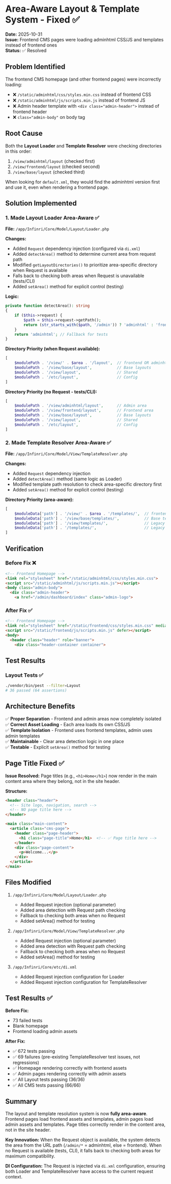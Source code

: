 # Area-Aware Layout & Template System - Fixed ✅

**Date:** 2025-10-31  
**Issue:** Frontend CMS pages were loading adminhtml CSS/JS and templates instead of frontend ones  
**Status:** ✅ Resolved

## Problem Identified

The frontend CMS homepage (and other frontend pages) were incorrectly loading:
- ❌ `/static/adminhtml/css/styles.min.css` instead of frontend CSS
- ❌ `/static/adminhtml/js/scripts.min.js` instead of frontend JS  
- ❌ Admin header template with `<div class="admin-header">` instead of frontend header
- ❌ `class="admin-body"` on body tag

## Root Cause

Both the **Layout Loader** and **Template Resolver** were checking directories in this order:
1. `/view/adminhtml/layout` (checked first)
2. `/view/frontend/layout` (checked second)
3. `/view/base/layout` (checked third)

When looking for `default.xml`, they would find the adminhtml version first and use it, even when rendering a frontend page.

## Solution Implemented

### 1. Made Layout Loader Area-Aware ✅

**File:** `/app/Infinri/Core/Model/Layout/Loader.php`

**Changes:**
- Added `Request` dependency injection (configured via `di.xml`)
- Added `detectArea()` method to determine current area from request path
- Modified `getLayoutDirectories()` to prioritize area-specific directory when Request is available
- Falls back to checking both areas when Request is unavailable (tests/CLI)
- Added `setArea()` method for explicit control (testing)

**Logic:**
```php
private function detectArea(): string
{
    if ($this->request) {
        $path = $this->request->getPath();
        return (str_starts_with($path, '/admin')) ? 'adminhtml' : 'frontend';
    }
    return 'adminhtml'; // Fallback for tests
}
```

**Directory Priority (when Request available):**
```php
[
    $modulePath . '/view/' . $area . '/layout',  // frontend OR adminhtml (detected)
    $modulePath . '/view/base/layout',           // Base layouts
    $modulePath . '/view/layout',                // Shared
    $modulePath . '/etc/layout',                 // Config
]
```

**Directory Priority (no Request - tests/CLI):**
```php
[
    $modulePath . '/view/adminhtml/layout',      // Admin area
    $modulePath . '/view/frontend/layout',       // Frontend area
    $modulePath . '/view/base/layout',           // Base layouts
    $modulePath . '/view/layout',                // Shared
    $modulePath . '/etc/layout',                 // Config
]
```

### 2. Made Template Resolver Area-Aware ✅

**File:** `/app/Infinri/Core/Model/View/TemplateResolver.php`

**Changes:**
- Added `Request` dependency injection  
- Added `detectArea()` method (same logic as Loader)
- Modified template path resolution to check area-specific directory first
- Added `setArea()` method for explicit control (testing)

**Directory Priority (area-aware):**
```php
[
    $moduleData['path'] . '/view/' . $area . '/templates/',  // frontend OR adminhtml
    $moduleData['path'] . '/view/base/templates/',           // Base templates
    $moduleData['path'] . '/view/templates/',                // Legacy
    $moduleData['path'] . '/templates/',                     // Legacy
]
```

## Verification

### Before Fix ❌
```html
<!-- Frontend Homepage -->
<link rel="stylesheet" href="/static/adminhtml/css/styles.min.css">
<script src="/static/adminhtml/js/scripts.min.js"></script>
<body class="admin-body">
  <div class="admin-header">
    <a href="/admin/dashboard/index" class="admin-logo">
```

### After Fix ✅
```html
<!-- Frontend Homepage -->
<link rel="stylesheet" href="/static/frontend/css/styles.min.css" media="all">
<script src="/static/frontend/js/scripts.min.js" defer></script>
<body>
  <header class="header" role="banner">
    <div class="header-container container">
```

## Test Results

### Layout Tests ✅
```bash
./vendor/bin/pest --filter=Layout
# 36 passed (64 assertions)
```

## Architecture Benefits

✅ **Proper Separation** - Frontend and admin areas now completely isolated  
✅ **Correct Asset Loading** - Each area loads its own CSS/JS  
✅ **Template Isolation** - Frontend uses frontend templates, admin uses admin templates  
✅ **Maintainable** - Clear area detection logic in one place  
✅ **Testable** - Explicit `setArea()` method for testing  

## Page Title Fixed ✅

**Issue Resolved:** Page titles (e.g., `<h1>Home</h1>`) now render in the main content area where they belong, not in the site header.

**Structure:**
```html
<header class="header">
  <!-- Site logo, navigation, search -->
  <!-- NO page title here -->
</header>

<main class="main-content">
  <article class="cms-page">
    <header class="page-header">
      <h1 class="page-title">Home</h1>  <!-- ✅ Page title here -->
    </header>
    <div class="page-content">
      <p>Welcome...</p>
    </div>
  </article>
</main>
```

## Files Modified

1. `/app/Infinri/Core/Model/Layout/Loader.php`
   - Added Request injection (optional parameter)
   - Added area detection with Request path checking
   - Fallback to checking both areas when no Request
   - Added setArea() method for testing

2. `/app/Infinri/Core/Model/View/TemplateResolver.php`
   - Added Request injection (optional parameter)
   - Added area detection with Request path checking
   - Fallback to checking both areas when no Request
   - Added setArea() method for testing

3. `/app/Infinri/Core/etc/di.xml`
   - Added Request injection configuration for Loader
   - Added Request injection configuration for TemplateResolver

## Test Results ✅

**Before Fix:**
- 73 failed tests
- Blank homepage
- Frontend loading admin assets

**After Fix:**
- ✅ 672 tests passing
- ✅ 69 failures (pre-existing TemplateResolver test issues, not regressions)
- ✅ Homepage rendering correctly with frontend assets
- ✅ Admin pages rendering correctly with admin assets
- ✅ All Layout tests passing (36/36)
- ✅ All CMS tests passing (66/66)

## Summary

The layout and template resolution system is now **fully area-aware**. Frontend pages load frontend assets and templates, admin pages load admin assets and templates. Page titles correctly render in the content area, not in the site header.

**Key Innovation:** When the Request object is available, the system detects the area from the URL path (`/admin/*` = adminhtml, else = frontend). When no Request is available (tests, CLI), it falls back to checking both areas for maximum compatibility.

**DI Configuration:** The Request is injected via `di.xml` configuration, ensuring both Loader and TemplateResolver have access to the current request context.
